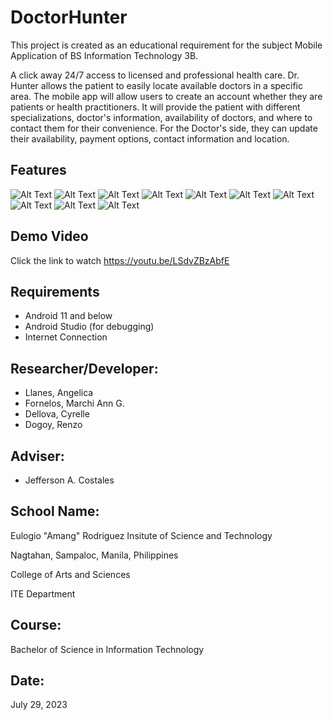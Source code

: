 # DoctorHunter
This project is created as an educational requirement for the subject Mobile Application of BS Information Technology 3B.

A click away 24/7 access to licensed and professional health care. Dr. Hunter allows the patient to easily locate available doctors in a specific area. The mobile app will allow users to create an account whether they are patients or health practitioners. 
It will provide the patient with different specializations, doctor's information, availability of doctors, and where to contact them for their convenience. For the Doctor's side, they can update their availability, payment options, contact information and location.

## Features
![Alt Text](keystore/1.jpg)
![Alt Text](keystore/2.jpg)
![Alt Text](keystore/3.jpg)
![Alt Text](keystore/4.jpg)
![Alt Text](keystore/5.jpg)
![Alt Text](keystore/6.jpg)
![Alt Text](keystore/7.jpg)
![Alt Text](keystore/8.jpg)
![Alt Text](keystore/9.jpg)
![Alt Text](keystore/10.jpg)


## Demo Video
Click the link to watch https://youtu.be/LSdvZBzAbfE

## Requirements
* Android 11 and below
* Android Studio (for debugging)
* Internet Connection

## Researcher/Developer:
* Llanes, Angelica 
* Fornelos, Marchi Ann G.
* Dellova, Cyrelle
* Dogoy, Renzo

## Adviser:
* Jefferson A. Costales

## School Name:
Eulogio "Amang" Rodriguez Insitute of Science and Technology

Nagtahan, Sampaloc, Manila, Philippines

College of Arts and Sciences

ITE Department

## Course:
Bachelor of Science in Information Technology

## Date:
July 29, 2023
